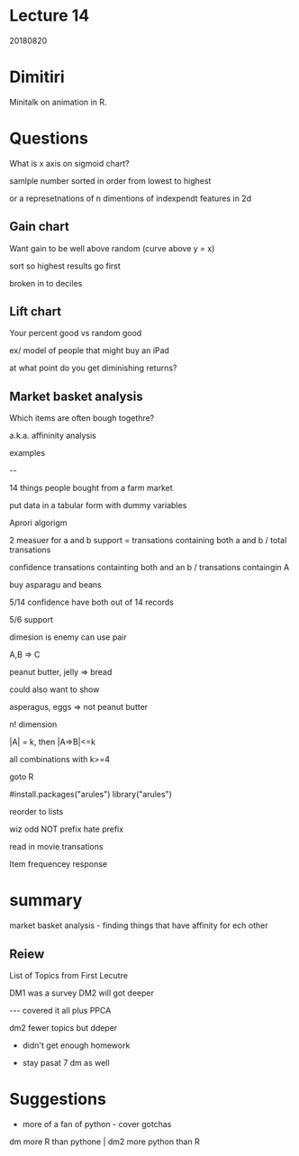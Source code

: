 # Lecture 14
20180820

# Dimitiri

Minitalk on animation in R.

# Questions

What is x axis on sigmoid chart?

samlple number sorted in order from lowest to highest

or a represetnations of n dimentions of indexpendt features in 2d

## Gain chart

Want gain to be well above random (curve above y = x)

sort so highest results go first

broken in to deciles

## Lift chart

Your percent good vs random good

ex/ model of people that might buy an iPad

at what point do you get diminishing returns?

## Market basket analysis

Which items are often bough togethre?

a.k.a. affininity analysis

examples

--

14 things people bought from a farm market

put data in a tabular form with dummy variables

Aprori algorigm

2 measuer for a and b
support = transations containing both a and b / total transations

confidence transations containting both and an b  / transations containgin A

buy asparagu and beans

5/14 confidence have both out of 14 records

5/6 support

dimesion is enemy
can use pair

A,B => C

peanut butter, jelly => bread

could also want to show

asperagus, eggs => not peanut butter

n! dimension

|A| = k, then |A=>B|<=k

all combinations with k>=4


goto R


#install.packages("arules")
library("arules")


reorder to lists

wiz odd
NOT prefix
hate prefix

read in movie transations

Item frequencey response

# summary

market basket analysis - finding things that have affinity for ech other

## Reiew
List of Topics from First Lecutre

DM1 was a survey
DM2 will got deeper


--- covered it all plus PPCA

dm2 fewer topics but ddeper

- didn't get enough homework

- stay pasat 7 dm as well

# Suggestions

- more of a fan of python - cover gotchas

dm more R than pythone | dm2 more python than R


